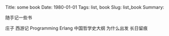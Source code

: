 Title: some book
Date: 1980-01-01
Tags: list, book
Slug: list_book
Summary:

随手记一些书

庄子
西游记
Programming Erlang
中国哲学史大纲
为什么出发
长日留痕
